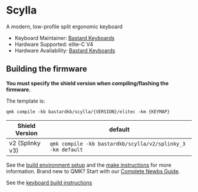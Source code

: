 # Scylla

A modern, low-profile split ergonomic keyboard

* Keyboard Maintainer: [Bastard Keyboards](https://github.com/Bastardkb/)
* Hardware Supported: elite-C V4
* Hardware Availability: [Bastard Keyboards](https://bastardkb.com/)

## Building the firmware

**You must specify the shield version when compiling/flashing the firmware.**

The template is:

```shell
qmk compile -kb bastardkb/scylla/{VERSION}/elitec -km {KEYMAP}
```

| Shield Version  | default                                                       |
| --------------- | ------------------------------------------------------------- |
| v2 (Splinky v3) | `qmk compile -kb bastardkb/scylla/v2/splinky_3 -km default`  |

See the [build environment setup](https://docs.qmk.fm/#/getting_started_build_tools) and the [make instructions](https://docs.qmk.fm/#/getting_started_make_guide) for more information. Brand new to QMK? Start with our [Complete Newbs Guide](https://docs.qmk.fm/#/newbs).

See the [keyboard build instructions](https://docs.bastardkb.com)
